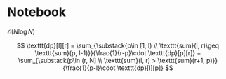 # Notebook

$\mathcal O(N\log N)$

$$
\texttt{dp}[l][r] =
\sum_{\substack{p\in [1, l) \\ \texttt{sum}(l, r)\geq \texttt{sum}(p, l-1)}}{\frac{1}{r-p}\cdot \texttt{dp}[p][r]} +
\sum_{\substack{p\in (r, N] \\ \texttt{sum}(l, r) > \texttt{sum}(r+1, p)}}{\frac{1}{p-l}\cdot \texttt{dp}[l][p]}
$$
